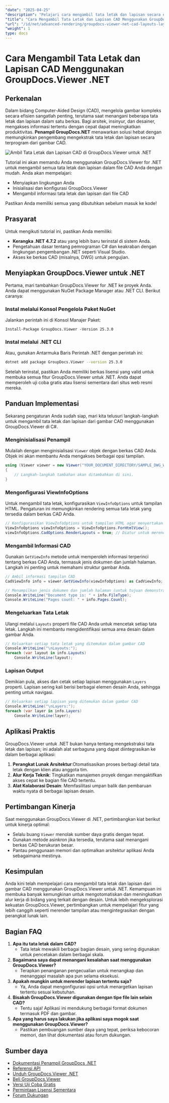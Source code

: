 ```yaml
---
"date": "2025-04-25"
"description": "Pelajari cara mengambil tata letak dan lapisan secara efisien dari file CAD menggunakan GroupDocs.Viewer .NET, menyederhanakan alur kerja desain Anda dengan pustaka rendering canggih ini."
"title": "Cara Mengambil Tata Letak dan Lapisan CAD Menggunakan GroupDocs.Viewer .NET untuk Manajemen Desain yang Efisien"
"url": "/id/net/advanced-rendering/groupdocs-viewer-net-cad-layouts-layers-retrieval/"
"weight": 1
type: docs
---
```

# Cara Mengambil Tata Letak dan Lapisan CAD Menggunakan GroupDocs.Viewer .NET
## Perkenalan
Dalam bidang Computer-Aided Design (CAD), mengelola gambar kompleks secara efisien sangatlah penting, terutama saat menangani beberapa tata letak dan lapisan dalam satu berkas. Bagi arsitek, insinyur, dan desainer, mengakses informasi tertentu dengan cepat dapat meningkatkan produktivitas. **Penampil GroupDocs.NET** menawarkan solusi hebat dengan memungkinkan pengembang mengekstrak tata letak dan lapisan secara terprogram dari gambar CAD.

![Ambil Tata Letak dan Lapisan CAD di GroupDocs.Viewer untuk .NET](/viewer/advanced-rendering/retrieve-cad-layouts-layers-img.png)

Tutorial ini akan memandu Anda menggunakan GroupDocs.Viewer for .NET untuk mengambil semua tata letak dan lapisan dalam file CAD Anda dengan mudah. Anda akan mempelajari:
- Menyiapkan lingkungan Anda
- Inisialisasi dan konfigurasi GroupDocs.Viewer
- Mengambil informasi tata letak dan lapisan dari file CAD

Pastikan Anda memiliki semua yang dibutuhkan sebelum masuk ke kode!
## Prasyarat
Untuk mengikuti tutorial ini, pastikan Anda memiliki:
- **Kerangka .NET 4.7.2** atau yang lebih baru terinstal di sistem Anda.
- Pengetahuan dasar tentang pemrograman C# dan keakraban dengan lingkungan pengembangan .NET seperti Visual Studio.
- Akses ke berkas CAD (misalnya, DWG) untuk pengujian.
## Menyiapkan GroupDocs.Viewer untuk .NET
Pertama, mari tambahkan GroupDocs.Viewer for .NET ke proyek Anda. Anda dapat menggunakan NuGet Package Manager atau .NET CLI. Berikut caranya:
### Instal melalui Konsol Pengelola Paket NuGet
Jalankan perintah ini di Konsol Manajer Paket:
```plaintext
Install-Package GroupDocs.Viewer -Version 25.3.0
```
### Instal melalui .NET CLI
Atau, gunakan Antarmuka Baris Perintah .NET dengan perintah ini:
```bash
dotnet add package GroupDocs.Viewer --version 25.3.0
```
Setelah terinstal, pastikan Anda memiliki berkas lisensi yang valid untuk membuka semua fitur GroupDocs.Viewer untuk .NET. Anda dapat memperoleh uji coba gratis atau lisensi sementara dari situs web resmi mereka.
## Panduan Implementasi
Sekarang pengaturan Anda sudah siap, mari kita telusuri langkah-langkah untuk mengambil tata letak dan lapisan dari gambar CAD menggunakan GroupDocs.Viewer di C#.
### Menginisialisasi Penampil
Mulailah dengan menginisialisasi `Viewer` objek dengan berkas CAD Anda. Objek ini akan membantu Anda mengakses berbagai opsi tampilan.
```csharp
using (Viewer viewer = new Viewer("YOUR_DOCUMENT_DIRECTORY/SAMPLE_DWG_WITH_LAYOUTS_AND_LAYERS"))
{
    // Langkah-langkah tambahan akan ditambahkan di sini.
}
```
### Mengonfigurasi ViewInfoOptions
Untuk mengambil tata letak, konfigurasikan `ViewInfoOptions` untuk tampilan HTML. Pengaturan ini memungkinkan rendering semua tata letak yang tersedia dalam berkas CAD Anda.
```csharp
// Konfigurasikan ViewInfoOptions untuk tampilan HTML agar menyertakan tata letak
ViewInfoOptions viewInfoOptions = ViewInfoOptions.ForHtmlView();
viewInfoOptions.CadOptions.RenderLayouts = true; // Diatur untuk merender semua tata letak
```
### Mengambil Informasi CAD
Gunakan `GetViewInfo` metode untuk memperoleh informasi terperinci tentang berkas CAD Anda, termasuk jenis dokumen dan jumlah halaman. Langkah ini penting untuk memahami struktur gambar Anda.
```csharp
// Ambil informasi tampilan CAD
CadViewInfo info = viewer.GetViewInfo(viewInfoOptions) as CadViewInfo;

// Menampilkan jenis dokumen dan jumlah halaman (untuk tujuan demonstrasi)
Console.WriteLine("Document type is: " + info.FileType);
Console.WriteLine("Pages count: " + info.Pages.Count);
```
### Mengeluarkan Tata Letak
Ulangi melalui `Layouts` properti file CAD Anda untuk mencetak setiap tata letak. Langkah ini membantu mengidentifikasi semua area desain dalam gambar Anda.
```csharp
// Keluarkan setiap tata letak yang ditemukan dalam gambar CAD
Console.WriteLine("\nLayouts:");
foreach (var layout in info.Layouts)
    Console.WriteLine(layout);
```
### Lapisan Output
Demikian pula, akses dan cetak setiap lapisan menggunakan `Layers` properti. Lapisan sering kali berisi berbagai elemen desain Anda, sehingga penting untuk navigasi.
```csharp
// Keluarkan setiap lapisan yang ditemukan dalam gambar CAD
Console.WriteLine("\nLayers:");
foreach (var layer in info.Layers)
    Console.WriteLine(layer);
```
## Aplikasi Praktis
GroupDocs.Viewer untuk .NET bukan hanya tentang mengekstraksi tata letak dan lapisan; ini adalah alat serbaguna yang dapat diintegrasikan ke dalam berbagai aplikasi:
1. **Perangkat Lunak Arsitektur**:Otomatisasikan proses berbagi detail tata letak dengan klien atau anggota tim.
2. **Alur Kerja Teknik**: Tingkatkan manajemen proyek dengan mengaktifkan akses cepat ke bagian file CAD tertentu.
3. **Alat Kolaborasi Desain**: Memfasilitasi umpan balik dan pembaruan waktu nyata di berbagai lapisan desain.
## Pertimbangan Kinerja
Saat menggunakan GroupDocs.Viewer di .NET, pertimbangkan kiat berikut untuk kinerja optimal:
- Selalu buang `Viewer` menolak sumber daya gratis dengan tepat.
- Gunakan metode asinkron jika tersedia, terutama saat menangani berkas CAD berukuran besar.
- Pantau penggunaan memori dan optimalkan arsitektur aplikasi Anda sebagaimana mestinya.
## Kesimpulan
Anda kini telah mempelajari cara mengambil tata letak dan lapisan dari gambar CAD menggunakan GroupDocs.Viewer untuk .NET. Kemampuan ini membuka banyak kemungkinan untuk mengotomatiskan dan meningkatkan alur kerja di bidang yang terkait dengan desain. Untuk lebih mengeksplorasi kekuatan GroupDocs.Viewer, pertimbangkan untuk mempelajari fitur yang lebih canggih seperti merender tampilan atau mengintegrasikan dengan perangkat lunak lain.
## Bagian FAQ
1. **Apa itu tata letak dalam CAD?**
   - Tata letak mewakili berbagai bagian desain, yang sering digunakan untuk pencetakan dalam berbagai skala.
2. **Bagaimana saya dapat menangani kesalahan saat menggunakan GroupDocs.Viewer?**
   - Terapkan penanganan pengecualian untuk menangkap dan menanggapi masalah apa pun selama eksekusi.
3. **Apakah mungkin untuk merender lapisan tertentu saja?**
   - Ya, Anda dapat mengonfigurasi opsi untuk menargetkan lapisan tertentu sesuai kebutuhan.
4. **Bisakah GroupDocs.Viewer digunakan dengan tipe file lain selain CAD?**
   - Tentu saja! Aplikasi ini mendukung berbagai format dokumen termasuk PDF dan gambar.
5. **Apa yang harus saya lakukan jika aplikasi saya mogok saat menggunakan GroupDocs.Viewer?**
   - Pastikan pembuangan sumber daya yang tepat, periksa kebocoran memori, dan lihat dokumentasi atau forum dukungan.
## Sumber daya
- [Dokumentasi Penampil GroupDocs .NET](https://docs.groupdocs.com/viewer/net/)
- [Referensi API](https://reference.groupdocs.com/viewer/net/)
- [Unduh GroupDocs.Viewer .NET](https://releases.groupdocs.com/viewer/net/)
- [Beli GroupDocs.Viewer](https://purchase.groupdocs.com/buy)
- [Versi Uji Coba Gratis](https://releases.groupdocs.com/viewer/net/)
- [Permintaan Lisensi Sementara](https://purchase.groupdocs.com/temporary-license/)
- [Forum Dukungan](https://forum.groupdocs.com/c/viewer/9)